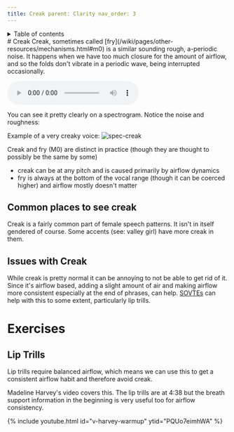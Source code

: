 ```yaml
---
title: Creak parent: Clarity nav_order: 3
---
```

<details closed markdown="block">
  <summary>
    Table of contents
  </summary>
{: .text-delta }
1. TOC
{:toc}
</details>
# Creak
Creak, sometimes called [fry](/wiki/pages/other-resources/mechanisms.html#m0) is a similar sounding rough, a-periodic noise. It happens when we have too much closure for the amount of airflow, and so the folds don't vibrate in a periodic wave, being interrupted occasionally.

<audio controls> <source src="/audio/creak-example.ogg" type="audio/ogg"> Your
browser does not support the audio element. </audio>

You can see it pretty clearly on a spectrogram. Notice the noise and roughness:

Example of a very creaky voice: ![spec-creak](/img/spec-creak.jpg)

Creak and fry (M0) are distinct in practice (though they are thought to possibly
be the same by some)
- creak can be at any pitch and is caused primarily by airflow dynamics
- fry is always at the bottom of the vocal range (though it can be coerced
  higher) and airflow mostly doesn't matter

## Common places to see creak
Creak is a fairly common part of female speech patterns. It isn't in itself
gendered of course. Some accents (see: valley girl) have more creak in them.

## Issues with Creak
While creak is pretty normal it can be annoying to not be able to get rid of it.
Since it's airflow based, adding a slight amount of air and making airflow more
consistent especially at the end of phrases, can help.
[SOVTEs](/wiki/pages/other-resources/SOVTE) can help with this to some extent,
particularly lip trills.

# Exercises
## Lip Trills
Lip trills require balanced airflow, which means we can use this to get a
consistent airflow habit and therefore avoid creak.

Madeline Harvey's video covers this. The lip trills are at 4:38 but the breath
support information in the beginning is very useful too for airflow consistency.

{% include youtube.html id="v-harvey-warmup" ytid="PQUo7eimhWA" %}

